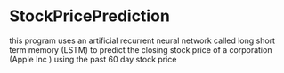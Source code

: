 # StockPricePrediction
this program uses an artificial recurrent neural network called long short term memory (LSTM) to predict the closing stock price of a corporation (Apple Inc ) using the past 60 day stock price  
